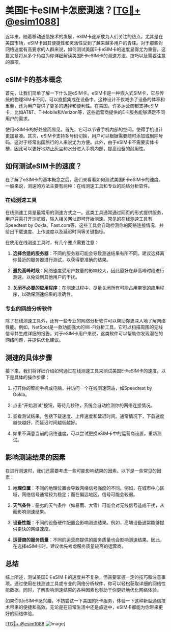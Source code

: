 # 美国E卡eSIM卡怎麽測速？[[TG💪+ @esim1088](https://t.me/s/esim1088)]

近年来，随着移动通信技术的发展，eSIM卡逐渐成为人们关注的热点。尤其是在美国市场，eSIM卡因其便捷性和灵活性受到了越来越多用户的青睐。对于那些对网络速度有高要求的人群来说，如何测试美国E卡eSIM卡的速度显得尤为重要。这篇文章将从多个角度为你详细解读美国E卡eSIM卡的测速方法、技巧以及需要注意的事项。

## eSIM卡的基本概念

首先，让我们简单了解一下什么是eSIM卡。eSIM卡是一种嵌入式SIM卡，它与传统的物理SIM卡不同，可以直接集成在设备中。这种设计不仅减少了设备的体积和重量，还为用户提供了更多的选择和便利性。在美国，许多运营商都支持eSIM卡，比如AT&T、T-Mobile和Verizon等，这些运营商提供的E卡服务能够满足不同用户的需求。

使用eSIM卡的好处显而易见。首先，它可以节省手机内部的空间，使得手机设计更加紧凑。其次，eSIM卡支持多号码切换，用户可以根据需要随时添加或删除号码，这对于经常出国旅行的人来说尤为方便。此外，由于eSIM卡不需要实体卡槽，因此可以更好地防止灰尘和水分进入手机内部，提高设备的耐用性。

## 如何测试eSIM卡的速度？

在了解了eSIM卡的基本概念之后，我们来看看如何测试美国E卡eSIM卡的速度。一般来说，测速的方法主要有两种：在线测速工具和专业的网络分析软件。

### 在线测速工具

在线测速工具是最常用的测速方式之一。这类工具通常通过网页的形式提供服务，用户只需打开浏览器，输入相关网址即可开始测速。常见的在线测速工具有Speedtest by Ookla、Fast.com等。这些工具会自动检测你的网络连接情况，并给出下载速度、上传速度以及延迟时间等关键指标。

在使用在线测速工具时，有几个要点需要注意：

1. **选择合适的服务器**：不同的服务器可能会导致测速结果有所不同。建议选择离你最近的服务器进行测试，以获得更准确的结果。
   
2. **避免高峰时段**：网络速度受用户数量的影响较大，因此最好在非高峰时段进行测速，以免受到其他用户的干扰。

3. **关闭不必要的应用程序**：在测速过程中，尽量关闭所有可能占用带宽的应用程序，以确保测速结果的准确性。

### 专业的网络分析软件

除了在线测速工具外，还有一些专业的网络分析软件可以帮助你更深入地了解网络性能。例如，NetSpot是一款功能强大的Wi-Fi分析工具，它可以扫描周围的无线信号并生成详细的报告。对于eSIM卡用户来说，这类软件可以帮助你发现潜在的网络问题，并提供优化建议。

## 测速的具体步骤

接下来，我们将详细介绍如何通过在线测速工具来测试美国E卡eSIM卡的速度。以下是具体的操作步骤：

1. 打开你的智能手机或电脑，并访问一个在线测速网站，如Speedtest by Ookla。

2. 点击“开始测试”按钮，等待几秒钟，系统会自动检测你的网络连接情况。

3. 查看测试结果，包括下载速度、上传速度和延迟时间。通常情况下，下载速度越快越好，而延迟时间越低越好。

4. 如果不满意当前的网络速度，可以尝试更换eSIM卡中的运营商设置，重新测试。

## 影响测速结果的因素

在进行测速时，我们还需要考虑一些可能影响结果的因素。以下是一些常见的因素：

1. **地理位置**：不同的地理位置会导致网络信号强度的不同。例如，在城市中心区域，网络信号通常较为稳定；而在偏远地区，信号可能会较弱。

2. **天气条件**：恶劣的天气条件（如暴雨、大雪）可能会对无线信号造成干扰，从而影响测速结果。

3. **设备性能**：不同的设备硬件配置会影响测速结果。例如，高端设备通常能够提供更快的网络速度。

4. **运营商的服务质量**：不同的运营商提供的服务质量也会影响测速结果。因此，在选择eSIM卡时，建议优先考虑服务质量较高的运营商。

## 总结

综上所述，测试美国E卡eSIM卡的速度并不复杂，但需要掌握一定的技巧和注意事项。通过使用在线测速工具或专业的网络分析软件，你可以轻松获取详细的网络性能数据。同时，了解影响测速结果的各种因素也有助于你更好地优化网络体验。

如果你对eSIM卡感兴趣，不妨尝试一下美国的E卡服务，体验一下这种新型通信技术带来的便捷和高效。无论是在日常生活中还是旅途中，eSIM卡都能为你带来更好的网络体验。

[[TG💪+ @esim1088](https://t.me/s/esim1088) ![Image](https://i.postimg.cc/4NQfJmqS/Snipaste-2025-05-13-00-14-12.png)]